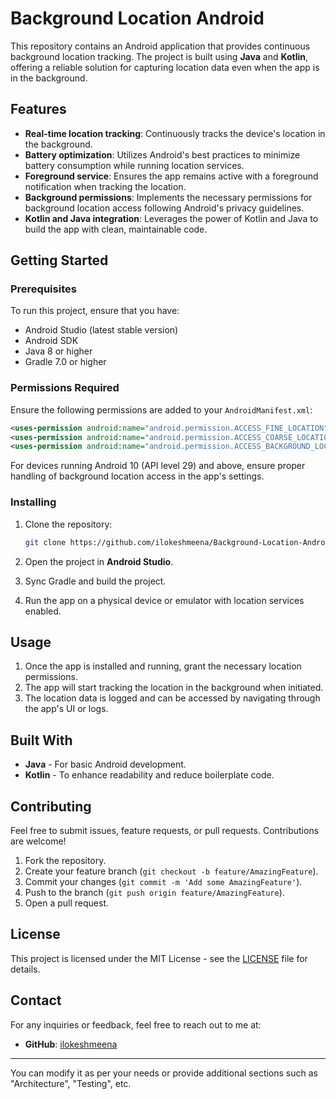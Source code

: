 # Background Location Android

This repository contains an Android application that provides continuous background location tracking. The project is built using **Java** and **Kotlin**, offering a reliable solution for capturing location data even when the app is in the background.

## Features

- **Real-time location tracking**: Continuously tracks the device's location in the background.
- **Battery optimization**: Utilizes Android's best practices to minimize battery consumption while running location services.
- **Foreground service**: Ensures the app remains active with a foreground notification when tracking the location.
- **Background permissions**: Implements the necessary permissions for background location access following Android's privacy guidelines.
- **Kotlin and Java integration**: Leverages the power of Kotlin and Java to build the app with clean, maintainable code.

## Getting Started

### Prerequisites

To run this project, ensure that you have:

- Android Studio (latest stable version)
- Android SDK
- Java 8 or higher
- Gradle 7.0 or higher

### Permissions Required

Ensure the following permissions are added to your `AndroidManifest.xml`:

```xml
<uses-permission android:name="android.permission.ACCESS_FINE_LOCATION" />
<uses-permission android:name="android.permission.ACCESS_COARSE_LOCATION" />
<uses-permission android:name="android.permission.ACCESS_BACKGROUND_LOCATION" />
```

For devices running Android 10 (API level 29) and above, ensure proper handling of background location access in the app's settings.

### Installing

1. Clone the repository:

   ```bash
   git clone https://github.com/ilokeshmeena/Background-Location-Android.git
   ```

2. Open the project in **Android Studio**.

3. Sync Gradle and build the project.

4. Run the app on a physical device or emulator with location services enabled.

## Usage

1. Once the app is installed and running, grant the necessary location permissions.
2. The app will start tracking the location in the background when initiated.
3. The location data is logged and can be accessed by navigating through the app's UI or logs.

## Built With

- **Java** - For basic Android development.
- **Kotlin** - To enhance readability and reduce boilerplate code.

## Contributing

Feel free to submit issues, feature requests, or pull requests. Contributions are welcome!

1. Fork the repository.
2. Create your feature branch (`git checkout -b feature/AmazingFeature`).
3. Commit your changes (`git commit -m 'Add some AmazingFeature'`).
4. Push to the branch (`git push origin feature/AmazingFeature`).
5. Open a pull request.

## License

This project is licensed under the MIT License - see the [LICENSE](LICENSE) file for details.

## Contact

For any inquiries or feedback, feel free to reach out to me at:

- **GitHub**: [ilokeshmeena](https://github.com/ilokeshmeena)
  
---

You can modify it as per your needs or provide additional sections such as "Architecture", "Testing", etc.
